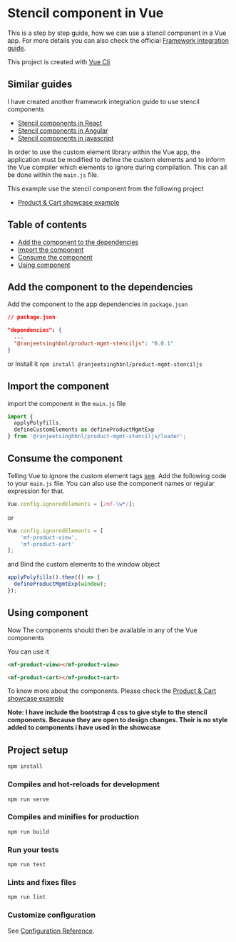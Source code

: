 # Stencil component in Vue


This is a step by step guide, how we can use a stencil component in a Vue app. For more details you can also check the official [Framework integration guide](https://stenciljs.com/docs/vue).

This project is created with [Vue Cli](https://cli.vuejs.org/)

## Similar guides
I have created another framework integration guide to use stencil components

* [Stencil components in React](https://github.com/ranjeetsinghbnl/stenciljs-react)
* [Stencil components in Angular](https://github.com/ranjeetsinghbnl/stenciljs-angular)
* [Stencil components in javascript](https://github.com/ranjeetsinghbnl/stenciljs-javascript)

In order to use the custom element library within the Vue app, the application must be modified to define the custom elements and to inform the Vue compiler which elements to ignore during compilation. This can all be done within the `main.js` file.

This example use the stencil component from the following project

* [Product & Cart showcase example](https://github.com/ranjeetsinghbnl/product-mgmt-stenciljs)

## Table of contents
* [Add the component to the dependencies](#add-the-component-to-the-dependencies )
* [Import the component](#import-the-components)
* [Consume the component](#consume-the-component)
* [Using component](#using-component)


## Add the component to the dependencies
Add the component to the app dependencies in `package.json`

```json
// package.json

"dependencies": {
  ...
  "@ranjeetsinghbnl/product-mgmt-stenciljs": "0.0.1"
}
```
or
Install it `npm install @ranjeetsinghbnl/product-mgmt-stenciljs`

## Import the component
import the component in the `main.js` file

```javascript
import {
  applyPolyfills,
  defineCustomElements as defineProductMgmtExp
} from '@ranjeetsinghbnl/product-mgmt-stenciljs/loader';
```

## Consume the component
Telling Vue to ignore the custom element tags [see](https://vuejs.org/v2/api/#ignoredElements). Add the following code to your `main.js` file. You can also use the component names or regular expression for that.

```javascript
Vue.config.ignoredElements = [/mf-\w*/];
```
or

```javascript
Vue.config.ignoredElements = [
    'mf-product-view',
    'mf-product-cart'
];
```
and Bind the custom elements to the window object

```javascript
applyPolyfills().then(() => {
  defineProductMgmtExp(window);
});
```

## Using component
Now The components should then be available in any of the Vue components

You can use it

```html
<mf-product-view></mf-product-view>
```

```html
<mf-product-cart></mf-product-cart>
```

To know more about the components. Please check the [Product & Cart showcase example](https://github.com/ranjeetsinghbnl/product-mgmt-stenciljs)


**Note: I have include the bootstrap 4 css to give style to the stencil components. Because they are open to design changes. Their is no style added to components i have used in the showcase**

## Project setup
```
npm install
```

### Compiles and hot-reloads for development
```
npm run serve
```

### Compiles and minifies for production
```
npm run build
```

### Run your tests
```
npm run test
```

### Lints and fixes files
```
npm run lint
```

### Customize configuration
See [Configuration Reference](https://cli.vuejs.org/config/).
